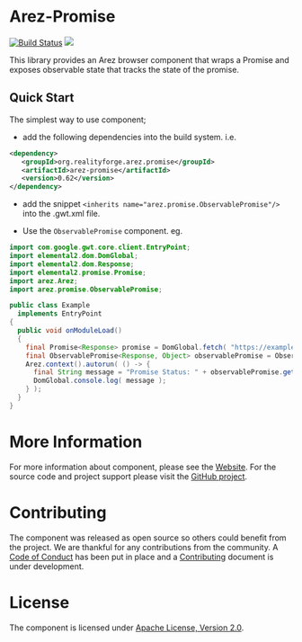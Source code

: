 # Arez-Promise

[![Build Status](https://secure.travis-ci.org/arez/arez-promise.svg?branch=master)](http://travis-ci.org/arez/arez-promise)
[<img src="https://img.shields.io/maven-central/v/org.realityforge.arez.promise/arez-promise.svg?label=latest%20release"/>](http://search.maven.org/#search%7Cga%7C1%7Cg%3A%22org.realityforge.arez.promise%22)

This library provides an Arez browser component that wraps a Promise and exposes observable
state that tracks the state of the promise.

## Quick Start

The simplest way to use component;

* add the following dependencies into the build system. i.e.

```xml
<dependency>
   <groupId>org.realityforge.arez.promise</groupId>
   <artifactId>arez-promise</artifactId>
   <version>0.62</version>
</dependency>
```

* add the snippet `<inherits name="arez.promise.ObservablePromise"/>` into the .gwt.xml file.

* Use the `ObservablePromise` component. eg.

```java
import com.google.gwt.core.client.EntryPoint;
import elemental2.dom.DomGlobal;
import elemental2.dom.Response;
import elemental2.promise.Promise;
import arez.Arez;
import arez.promise.ObservablePromise;

public class Example
  implements EntryPoint
{
  public void onModuleLoad()
  {
    final Promise<Response> promise = DomGlobal.fetch( "https://example.com/" );
    final ObservablePromise<Response, Object> observablePromise = ObservablePromise.create( promise );
    Arez.context().autorun( () -> {
      final String message = "Promise Status: " + observablePromise.getState();
      DomGlobal.console.log( message );
    } );
  }
}
 ```

# More Information

For more information about component, please see the [Website](https://arez.github.io/promise). For the
source code and project support please visit the [GitHub project](https://github.com/arez/arez-promise).

# Contributing

The component was released as open source so others could benefit from the project. We are thankful for any
contributions from the community. A [Code of Conduct](CODE_OF_CONDUCT.md) has been put in place and
a [Contributing](CONTRIBUTING.md) document is under development.

# License

The component is licensed under [Apache License, Version 2.0](LICENSE).
